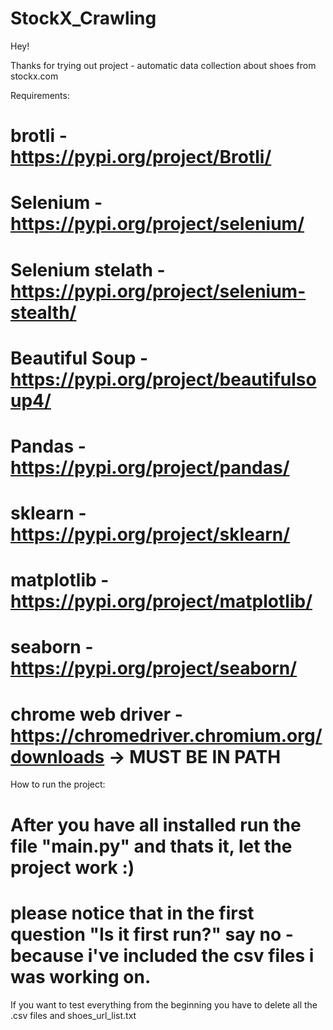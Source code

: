 # StockX_Crawling

Hey!

Thanks for trying out project - automatic data collection about shoes from stockx.com

Requirements:
# brotli - https://pypi.org/project/Brotli/
# Selenium - https://pypi.org/project/selenium/
# Selenium stelath - https://pypi.org/project/selenium-stealth/
# Beautiful Soup - https://pypi.org/project/beautifulsoup4/
# Pandas - https://pypi.org/project/pandas/
# sklearn - https://pypi.org/project/sklearn/
# matplotlib - https://pypi.org/project/matplotlib/
# seaborn - https://pypi.org/project/seaborn/
# chrome web driver - https://chromedriver.chromium.org/downloads -> MUST BE IN PATH

How to run the project:
# After you have all installed run the file "main.py" and thats it, let the project work :)
# please notice that in the first question "Is it first run?" say no - because i've included the csv files i was working on.
  If you want to test everything from the beginning you have to delete all the .csv files and shoes_url_list.txt
